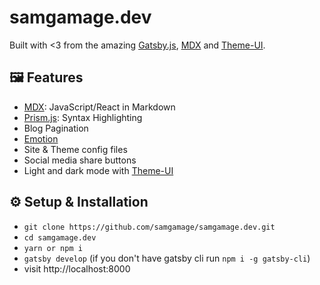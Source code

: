 # samgamage.dev

Built with <3 from the amazing [Gatsby.js](https://www.gatsbyjs.org/),
[MDX](https://github.com/mdx-js/mdx) and [Theme-UI](https://theme-ui.com/).

## 🖼️ Features

- [MDX](https://mdxjs.com/): JavaScript/React in Markdown
- [Prism.js](https://github.com/PrismJS/prism): Syntax Highlighting
- Blog Pagination
- [Emotion](https://github.com/emotion-js/emotion)
- Site & Theme config files
- Social media share buttons
- Light and dark mode with [Theme-UI](https://theme-ui.com/)

## ⚙️ Setup & Installation

- `git clone https://github.com/samgamage/samgamage.dev.git`
- `cd samgamage.dev`
- `yarn or npm i`
- `gatsby develop` (if you don't have gatsby cli run `npm i -g gatsby-cli`)
- visit http://localhost:8000
